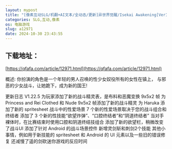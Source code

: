 ```yaml
---
layout: mypost
title: "[像素互动SLG/机翻+AI文本/全动态/更新]异世界觉醒/Isekai Awakening[Ver1.22.5][PC/500M]"
categories: SLG,互动,像素
os: 电脑游戏
slug: a12971
date: 2024-10-30 23:43:55
---
```


## 下载地址：

[https://qfafa.com/article/12971.html](https://qfafa.com/article/12971.html)

概述:
你扮演的角色是一个年轻的男人召唤的性少女奴役所有的女性在镇上，
与邪恶的少女战斗，让她跪下，成为新的国王!

更新日志
V1.22.5
为玩家添加了新的战斗精灵表，是布料和恶魔变换 9x5x2 帧
为 Princess and Rei Clothed 和 Nude 9x5x2 帧添加了新的战斗精灵
为 Haruka 添加了新的 spritesheet 战斗中的性爱场景 7 个新的性爱场景取决于您的战斗组合和终结者
添加了 3 个新的性技能“欲望炸弹”、“口腔终结者”和“阴道终结者”
当对手裸体时，在比赛结束时使用口腔和阴道终结技组合
添加了新的欲望栏，稍微改变了战斗UI
添加了针对 Android 的战斗场景控件
新增灵剑斩和刺剑2个技能
其他小事情，例如用于新技能的 spritesheet 和 Android 的 UI 元素以及一些旧的错误修复
还减慢了遥的剑砍迷你游戏的反应时间